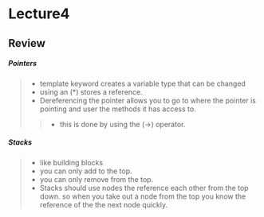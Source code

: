 # Lecture4

## Review

##### Pointers
>- template keyword creates a variable type that can be changed
>- using an (*) stores a reference.
>- Dereferencing the pointer allows you to go to where the pointer is pointing and user the methods it has access to.
>>- this is done by using the (->) operator.

##### Stacks
>- like building blocks
>- you can only add to the top.
>- you can only remove from the top.
>- Stacks should use nodes the reference each other from the top down. so when you take out a node from the top you know the reference of the the next node quickly. 
